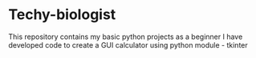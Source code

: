 # Techy-biologist
This repository contains my basic python projects as a beginner
I have developed code to create a GUI calculator using python module - tkinter
